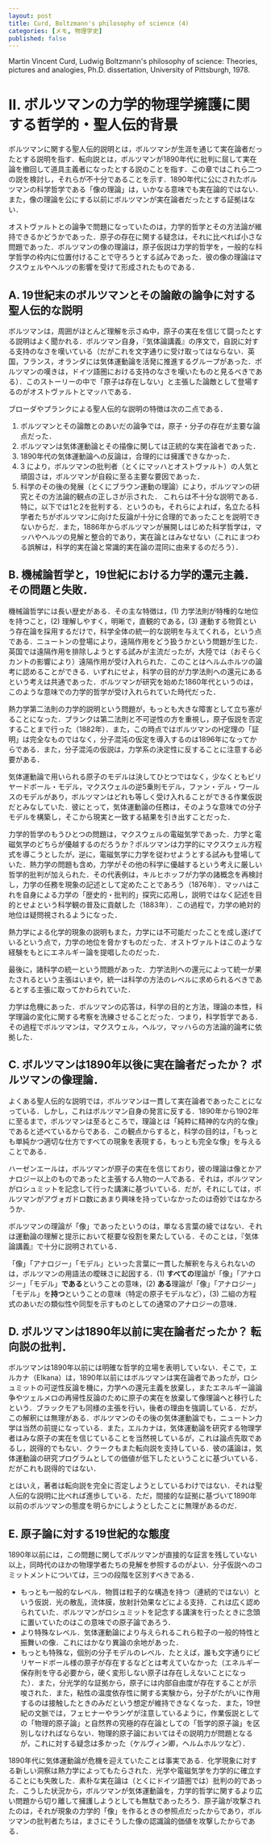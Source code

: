 ```yaml
---
layout: post
title: Curd, Boltzmann's philosophy of science (4)
categories: [メモ, 物理学史]
published: false
---
```


Martin Vincent Curd, Ludwig Boltzmann's philosophy of science: Theories, pictures and analogies, Ph.D. dissertation, University of Pittsburgh, 1978.

# II. ボルツマンの力学的物理学擁護に関する哲学的・聖人伝的背景

ボルツマンに関する聖人伝的説明とは，ボルツマンが生涯を通じて実在論者だったとする説明を指す．転向説とは，ボルツマンが1890年代に批判に屈して実在論を撤回して道具主義者になったとする説のことを指す．この章ではこれら二つの説を検討し，それらが不十分であることを示す．1890年代に公にされたボルツマンの科学哲学である「像の理論」は，いかなる意味でも実在論的ではない．また，像の理論を公にする以前にボルツマンが実在論者だったとする証拠はない．

オストヴァルトとの論争で問題になっていたのは，力学的哲学とその方法論が維持できるかどうかであった．原子の存在に関する疑念は，それに比べれば小さな問題であった．ボルツマンの像の理論は，原子仮説は力学的哲学を，一般的な科学哲学の枠内に位置付けることで守ろうとする試みであった．彼の像の理論はマクスウェルやヘルツの影響を受けて形成されたものである．

## A. 19世紀末のボルツマンとその論敵の論争に対する聖人伝的な説明

ボルツマンは，周囲がほとんど理解を示さぬ中，原子の実在を信じて闘ったとする説明はよく聞かれる．ボルツマン自身，『気体論講義』の序文で，自説に対する支持のなさを嘆いている（だがこれを文字通りに受け取ってはならない．英国，フランス，オランダには気体運動論を活発に推進するグループがあった．ボルツマンの嘆きは，ドイツ語圏における支持のなさを嘆いたものと見るべきである）．このストーリーの中で「原子は存在しない」と主張した論敵として登場するのがオストヴァルトとマッハである．

ブローダやプランクによる聖人伝的な説明の特徴は次の二点である．
1. ボルツマンとその論敵とのあいだの論争では，原子・分子の存在が主要な論点だった．
2. ボルツマンは気体運動論とその描像に関しては正統的な実在論者であった．
3. 1890年代の気体運動論への反論は，合理的には擁護できなかった．
4. 3 により，ボルツマンの批判者（とくにマッハとオストヴァルト）の人気と頑固さは，ボルツマンが自殺に至る主要な要因であった．
5. 科学のその後の発展（とくにブラウン運動の理論）により，ボルツマンの研究とその方法論的観点の正しさが示された．
これらは不十分な説明である．特に，以下では1と2を批判する．というのも，それらによれば，名立たる科学者たちがボルツマンに向けた反論が十分に合理的であったことを説明できないからだ．また，1886年からボルツマンが展開しはじめた科学哲学は，マッハやヘルツの見解と整合的であり，実在論とはみなせない（これにまつわる誤解は，科学的実在論と常識的実在論の混同に由来するのだろう）．

## B. 機械論哲学と，19世紀における力学的還元主義．その問題と失敗．

機械論哲学には長い歴史がある．その主な特徴は，(1) 力学法則が特権的な地位を持つこと，(2) 理解しやすく，明晰で，直観的である，(3) 運動する物質という存在論を採用するだけで，科学全体の統一的な説明を与えてくれる，という点である．ニュートンの登場により，遠隔作用をどう扱うかという問題が生じた．英国では遠隔作用を排除しようとする試みが主流だったが，大陸では（おそらくカントの影響により）遠隔作用が受け入れられた．このことはヘルムホルツの論考に認めることができる．いずれにせよ，科学の目的が力学法則への還元にあるという考えは共通であった．ボルツマンが研究を始めた1860年代というのは，このような意味での力学的哲学が受け入れられていた時代だった．

熱力学第二法則の力学的説明という問題が，もっとも大きな障害として立ち塞がることになった．プランクは第二法則と不可逆性の方を重視し，原子仮説を否定することまで行った（1882年）．また，この時点ではボルツマンのH定理の「証明」は完全なものではなく，分子混沌の仮定を導入するのは1896年になってからである．また，分子混沌の仮説は，力学系の決定性に反することに注意する必要がある．

気体運動論で用いられる原子のモデルは決してひとつではなく，少なくともビリヤードボール・モデル，マクスウェルの逆5乗則モデル，ファン・デル・ワールスのモデルがあり，ボルツマンはどれも等しく受け入れることができる作業仮説だとみなしていた．彼にとって，気体運動論の任務は，そのような意味での分子モデルを構築し，そこから現実と一致する結果を引き出すことだった．

力学的哲学のもうひとつの問題は，マクスウェルの電磁気学であった．力学と電磁気学のどちらが優越するのだろうか？ボルツマンは力学的にマクスウェル方程式を導こうとしたが，逆に，電磁気学に力学を従わせようとする試みも登場していた．熱力学の問題も含め，力学がその他の科学に優越するという考えに厳しい哲学的批判が加えられた．その代表例は，キルヒホッフが力学の諸概念を再検討し，力学の任務を現象の記述として定めたことであろう（1876年）．マッハはこれを自身による力学の「歴史的・批判的」探究に応用し，説明ではなく記述を目的とせよという科学観の普及に貢献した（1883年）．この過程で，力学の絶対的地位は疑問視されるようになった．

熱力学による化学的現象の説明もまた，力学には不可能だったことを成し遂げているという点で，力学の地位を脅かすものだった．オストヴァルトはこのような経験をもとにエネルギー論を提唱したのだった．

最後に，諸科学の統一という問題があった．力学法則への還元によって統一が果たされるという主張はいまや，統一は科学の方法のレベルに求められるべきであるとする主張に取ってかわられていた．

力学は危機にあった．ボルツマンの応答は，科学の目的と方法，理論の本性，科学理論の変化に関する考察を洗練させることだった．つまり，科学哲学である．その過程でボルツマンは，マクスウェル，ヘルツ，マッハらの方法論的論考に依拠した．

## C. ボルツマンは1890年以後に実在論者だったか？ ボルツマンの像理論．

よくある聖人伝的な説明では，ボルツマンは一貫して実在論者であったことになっている．しかし，これはボルツマン自身の発言に反する．1890年から1902年に至るまで，ボルツマンは至るところで，理論とは「純粋に精神的な内的な像」であると述べているからである．この観点からすると，科学の目的は，「もっとも単純かつ適切な仕方ですべての現象を表現する，もっとも完全な像」を与えることである．

ハーゼンエールは，ボルツマンが原子の実在を信じており，彼の理論は像とかアナロジー以上のものであったと主張する人物の一人である．それは，ボルツマンがロシュミットを記念して行った講演に基づいている．だが，それにしては，ボルツマンがアヴォガドロ数にあまり興味を持っていなかったのは奇妙ではなかろうか．

ボルツマンの理論が「像」であったというのは，単なる言葉の綾ではない．それは運動論の理解と提示において枢要な役割を果たしている．そのことは，『気体論講義』で十分に説明されている．

「像」「アナロジー」「モデル」といった言葉に一貫した解釈を与えられないのは，ボルツマンの用語法の曖昧さに起因する．(1) **すべての**理論が「像」「アナロジー」「モデル」**である**ということの意味，(2) **ある**理論が「像」「アナロジー」「モデル」を**持つ**ということの意味（特定の原子モデルなど），(3) 二組の方程式のあいだの類似性や同型を示すものとしての通常のアナロジーの意味．

## D. ボルツマンは1890年以前に実在論者だったか？ 転向説の批判．

ボルツマンは1890年以前には明確な哲学的立場を表明していない．そこで，エルカナ（Elkana）は，1890年以前にはボルツマンは実在論者であったが，ロシュミットの可逆性反論を機に，力学への還元主義を放棄し，またエネルギー論論争やツェルメロの再帰性反論のために原子の実在を放棄して像理論へと移行したという．ブラックモアも同様の主張を行い，後者の理由を強調している．だが，この解釈には無理がある．ボルツマンのその後の気体運動論でも，ニュートン力学は当然の前提になっている．また，エルカナは，気体運動論を研究する物理学者はみな原子の実在を信じていることを当然視しているが，これは論点先取であるし，説得的でもない．クラークもまた転向説を支持している．彼の議論は，気体運動論の研究プログラムとしての価値が低下したということに基づいている．だがこれも説得的ではない．

とはいえ，著者は転向説を完全に否定しようとしているわけではない．それは聖人伝的な説明に比べれば進歩している．ただ，間接的な証拠に基づいて1890年以前のボルツマンの態度を明らかにしようとしたことに無理があるのだ．

## E. 原子論に対する19世紀的な態度

1890年以前には，この問題に関してボルツマンが直接的な証言を残していない以上，同時代のほかの物理学者たちの見解を参照するのがよい．分子仮説へのコミットメントについては，三つの段階を区別すべきである．
* もっとも一般的なレベル．物質は粒子的な構造を持つ（連続的ではない）という仮説．光の散乱，流体膜，放射計効果などによる支持．これは広く認められていた．ボルツマンがロシュミットを記念する講演を行ったときに念頭に置いていたのはこの意味での原子論であろう．
* より特殊なレベル．気体運動論により与えられるこれら粒子の一般的特性と振舞いの像．これにはかなり異論の余地があった．
* もっとも特殊な，個別の分子モデルのレベル．たとえば，誰も文字通りにビリヤードボール様の原子が存在するなどとは考えていなかった（エネルギー保存則を守る必要から，硬く変形しない原子は存在しえないことになった）．また，分光学的な証拠から，原子には内部自由度が存在することが示唆された．また，粘性の温度依存性に関する実験から，分子がたがいに作用するのは接触したときのみだという想定が維持できなくなった．また，19世紀の文脈では，フェヒナーやランゲが注意しているように，作業仮説としての「物理的原子論」と自然界の究極的存在論としての「哲学的原子論」を区別しなければならない．物理的原子論においてはその説明力が問題となるが，これに対する疑念は多かった（ケルヴィン卿，ヘルムホルツなど）．

1890年代に気体運動論が危機を迎えていたことは事実である．化学現象に対する新しい洞察は熱力学によってもたらされた．光学や電磁気学を力学的に確立することにも失敗した．素朴な実在論は（とくにドイツ語圏では）批判の的であった．こうした状況から，ボルツマンが気体運動論を，力学的哲学に関するより広い問題から切り離して擁護しようとしても無駄であったろう．原子論が攻撃されたのは，それが現象の力学的「像」を作るときの参照点だったからであり，ボルツマンの批判者たちは，まさにそうした像の認識論的価値を攻撃したからである．

